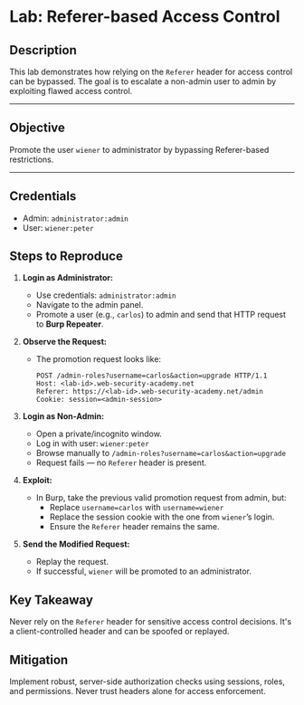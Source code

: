 # Lab: Referer-based Access Control

##  Description
This lab demonstrates how relying on the `Referer` header for access control can be bypassed. The goal is to escalate a non-admin user to admin by exploiting flawed access control.

---

##  Objective
Promote the user `wiener` to administrator by bypassing Referer-based restrictions.

---

##  Credentials
- Admin: `administrator:admin`
- User: `wiener:peter`


##  Steps to Reproduce

1. **Login as Administrator:**
   - Use credentials: `administrator:admin`
   - Navigate to the admin panel.
   - Promote a user (e.g., `carlos`) to admin and send that HTTP request to **Burp Repeater**.

2. **Observe the Request:**
   - The promotion request looks like:
     ```
     POST /admin-roles?username=carlos&action=upgrade HTTP/1.1
     Host: <lab-id>.web-security-academy.net
     Referer: https://<lab-id>.web-security-academy.net/admin
     Cookie: session=<admin-session>
     ```

3. **Login as Non-Admin:**
   - Open a private/incognito window.
   - Log in with user: `wiener:peter`
   - Browse manually to `/admin-roles?username=carlos&action=upgrade`
   - Request fails — no `Referer` header is present.

4. **Exploit:**
   - In Burp, take the previous valid promotion request from admin, but:
     - Replace `username=carlos` with `username=wiener`
     - Replace the session cookie with the one from `wiener`’s login.
     - Ensure the `Referer` header remains the same.

5. **Send the Modified Request:**
   - Replay the request.
   - If successful, `wiener` will be promoted to an administrator.

##  Key Takeaway
Never rely on the `Referer` header for sensitive access control decisions. It's a client-controlled header and can be spoofed or replayed.

##  Mitigation
Implement robust, server-side authorization checks using sessions, roles, and permissions. Never trust headers alone for access enforcement.
